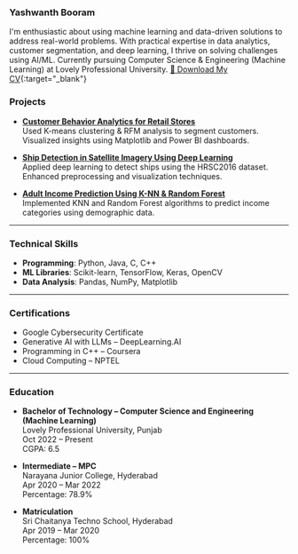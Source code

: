 ### Yashwanth Booram
I'm enthusiastic about using machine learning and data-driven solutions to address real-world problems. 
With practical expertise in data analytics, customer segmentation, and deep learning, I thrive on solving challenges 
using AI/ML. Currently pursuing Computer Science & Engineering (Machine Learning) at Lovely Professional University.
[📄 Download My CV](assets/files/Yash_CV.pdf){:target="_blank"}

### Projects
- **[Customer Behavior Analytics for Retail Stores](https://github.com/your-github-username/customer-segmentation)**  
  Used K-means clustering & RFM analysis to segment customers. Visualized insights using Matplotlib and Power BI dashboards.
  
- **[Ship Detection in Satellite Imagery Using Deep Learning](https://github.com/yashwanthbooram/Ship-Detection-in-Satellite-Imagery-using-Deep-Learning)**  
  Applied deep learning to detect ships using the HRSC2016 dataset. Enhanced preprocessing and visualization techniques.

- **[Adult Income Prediction Using K-NN & Random Forest](https://github.com/yashwanthbooram/Adult-Income-Prediction-Using-Machine-Learning)**  
  Implemented KNN and Random Forest algorithms to predict income categories using demographic data.

---

### Technical Skills
- **Programming**: Python, Java, C, C++
- **ML Libraries**: Scikit-learn, TensorFlow, Keras, OpenCV
- **Data Analysis**: Pandas, NumPy, Matplotlib

---

### Certifications
- Google Cybersecurity Certificate
- Generative AI with LLMs – DeepLearning.AI
- Programming in C++ – Coursera
- Cloud Computing – NPTEL

---

### Education

- **Bachelor of Technology – Computer Science and Engineering (Machine Learning)**  
  Lovely Professional University, Punjab  
  Oct 2022 – Present  
  CGPA: 6.5
  
- **Intermediate – MPC**  
  Narayana Junior College, Hyderabad  
  Apr 2020 – Mar 2022  
  Percentage: 78.9%

- **Matriculation**  
  Sri Chaitanya Techno School, Hyderabad  
  Apr 2019 – Mar 2020  
  Percentage: 100%
